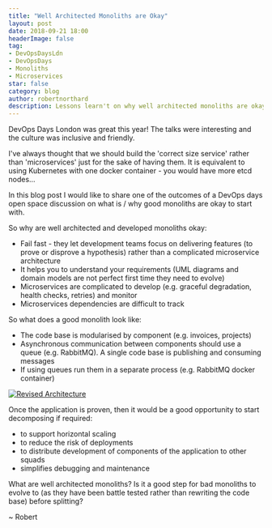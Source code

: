 ```yaml
---
title: "Well Architected Monoliths are Okay"
layout: post
date: 2018-09-21 18:00
headerImage: false
tag:
- DevOpsDaysLdn
- DevOpsDays
- Monoliths
- Microservices
star: false
category: blog
author: robertnorthard
description: Lessons learn't on why well architected monoliths are okay at a DevOps Days London Open Space 
---
```


DevOps Days London was great this year! The talks were interesting and the culture was inclusive and friendly.

I've always thought that we should build the 'correct size service' rather than 'microservices' just for the sake of having them. It is equivalent to using Kubernetes with one docker container - you would have more etcd nodes...

In this blog post I would like to share one of the outcomes of a DevOps days open space discussion on what is / why good monoliths are okay to start with.

So why are well architected and developed monoliths okay:
* Fail fast - they let development teams focus on delivering features (to prove or disprove a hypothesis) rather than a complicated microservice architecture 
* It helps you to understand your requirements (UML diagrams and domain models are not perfect first time they need to evolve) 
* Microservices are complicated to develop (e.g. graceful degradation, health checks, retries) and monitor
* Microservices dependencies are difficult to track

So what does a good monolith look like:
* The code base is modularised by component (e.g. invoices, projects)
* Asynchronous communication between components should use a queue (e.g. RabbitMQ). A single code base is publishing and consuming messages
* If using queues run them in a separate process (e.g. RabbitMQ docker container)

[![Revised Architecture](https://robertnorthard.com/assets/images/21-09-18-monolith.png "Monolith Architecture")](https://robertnorthard.com/assets/images/21-09-18-monolith.png "Monolith Architecture")

Once the application is proven, then it would be a good opportunity to start decomposing if required:
* to support horizontal scaling
* to reduce the risk of deployments
* to distribute development of components of the application to other squads
* simplifies debugging and maintenance
 

What are well architected monoliths? Is it a good step for bad monoliths to evolve to (as they have been battle tested rather than rewriting the code base) before splitting?

~ Robert
